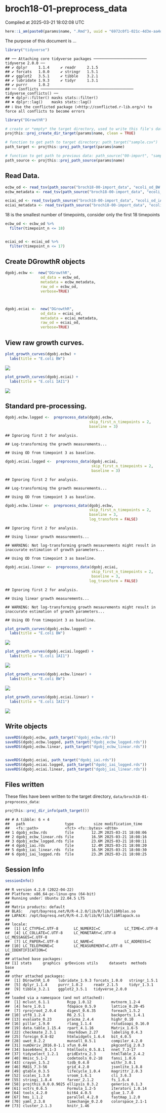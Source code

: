 broch18-01-preprocess_data
================
Compiled at 2025-03-21 18:02:08 UTC

``` r
here::i_am(paste0(params$name, ".Rmd"), uuid = "6972c0f1-021c-4d3e-aa4d-2d9ea032c76e")
```

The purpose of this document is …

``` r
library("tidyverse")
```

    ## ── Attaching core tidyverse packages ──────────────────────── tidyverse 2.0.0 ──
    ## ✔ dplyr     1.1.4     ✔ readr     2.1.5
    ## ✔ forcats   1.0.0     ✔ stringr   1.5.1
    ## ✔ ggplot2   3.5.1     ✔ tibble    3.2.1
    ## ✔ lubridate 1.9.3     ✔ tidyr     1.3.1
    ## ✔ purrr     1.0.2     
    ## ── Conflicts ────────────────────────────────────────── tidyverse_conflicts() ──
    ## ✖ dplyr::filter() masks stats::filter()
    ## ✖ dplyr::lag()    masks stats::lag()
    ## ℹ Use the conflicted package (<http://conflicted.r-lib.org/>) to force all conflicts to become errors

``` r
library("DGrowthR")
```

``` r
# create or *empty* the target directory, used to write this file's data: 
projthis::proj_create_dir_target(params$name, clean = TRUE)

# function to get path to target directory: path_target("sample.csv")
path_target <- projthis::proj_path_target(params$name)

# function to get path to previous data: path_source("00-import", "sample.csv")
path_source <- projthis::proj_path_source(params$name)
```

## Read Data.

``` r
ecbw_od <- read_tsv(path_source("broch18-00-import_data", "ecoli_od_BW.tsv.gz"), show_col_types = FALSE)
ecbw_metadata <- read_tsv(path_source("broch18-00-import_data", "ecoli_metadata_BW.tsv.gz"), show_col_types = FALSE)

eciai_od <- read_tsv(path_source("broch18-00-import_data", "ecoli_od_iAi.tsv.gz"), show_col_types = FALSE)
eciai_metadata <- read_tsv(path_source("broch18-00-import_data", "ecoli_metadata_iAi.tsv.gz"), show_col_types = FALSE)
```

18 is the smallest number of timepoints, consider only the first 18
timepoints

``` r
ecbw_od <- ecbw_od %>% 
  filter(timepoint_n <= 18)


eciai_od <- eciai_od %>% 
  filter(timepoint_n <= 17)
```

## Create DGrowthR objects

``` r
dgobj.ecbw <-  new("DGrowthR", 
                od_data = ecbw_od, 
                metadata = ecbw_metadata,
                raw_od = ecbw_od,
                verbose=TRUE)



dgobj.eciai <-  new("DGrowthR", 
                od_data = eciai_od, 
                metadata = eciai_metadata,
                raw_od = eciai_od,
                verbose=TRUE)
```

## View raw growth curves.

``` r
plot_growth_curves(dgobj.ecbw) +
  labs(title = "E.coli BW")
```

![](broch18-01-preprocess_data_files/figure-gfm/raw.gc-1.png)<!-- -->

``` r
plot_growth_curves(dgobj.eciai) +
  labs(title = "E.coli IAI1")
```

![](broch18-01-preprocess_data_files/figure-gfm/raw.gc-2.png)<!-- -->

## Standard pre-processing.

``` r
dgobj.ecbw.logged <-  preprocess_data(dgobj.ecbw, 
                                      skip_first_n_timepoints = 2,
                                      baseline = 3)
```

    ## Ignoring first 2 for analysis.

    ## Log-transforming the growth measurements...

    ## Using OD from timepoint 3 as baseline.

``` r
dgobj.eciai.logged <-  preprocess_data(dgobj.eciai, 
                                       skip_first_n_timepoints = 2,
                                       baseline = 3)
```

    ## Ignoring first 2 for analysis.

    ## Log-transforming the growth measurements...

    ## Using OD from timepoint 3 as baseline.

``` r
dgobj.ecbw.linear <-  preprocess_data(dgobj.ecbw, 
                                      skip_first_n_timepoints = 2,
                                      baseline = 3,
                                      log_transform = FALSE) 
```

    ## Ignoring first 2 for analysis.

    ## Using linear growth measurements...

    ## WARNING: Not log-transforming growth mesaurements might result in inaccurate estimation of growth parameters...

    ## Using OD from timepoint 3 as baseline.

``` r
dgobj.eciai.linear <-  preprocess_data(dgobj.eciai, 
                                       skip_first_n_timepoints = 2,
                                       baseline = 3,
                                      log_transform = FALSE)
```

    ## Ignoring first 2 for analysis.

    ## Using linear growth measurements...

    ## WARNING: Not log-transforming growth mesaurements might result in inaccurate estimation of growth parameters...

    ## Using OD from timepoint 3 as baseline.

``` r
plot_growth_curves(dgobj.ecbw.logged) +
  labs(title = "E.coli BW")
```

![](broch18-01-preprocess_data_files/figure-gfm/log.prepped-1.png)<!-- -->

``` r
plot_growth_curves(dgobj.eciai.logged) +
  labs(title = "E.coli IAI1")
```

![](broch18-01-preprocess_data_files/figure-gfm/log.prepped-2.png)<!-- -->

``` r
plot_growth_curves(dgobj.ecbw.linear) +
  labs(title = "E.coli BW")
```

![](broch18-01-preprocess_data_files/figure-gfm/linear.prepped-1.png)<!-- -->

``` r
plot_growth_curves(dgobj.eciai.linear) +
  labs(title = "E.coli IAI1")
```

![](broch18-01-preprocess_data_files/figure-gfm/linear.prepped-2.png)<!-- -->
## Write objects

``` r
saveRDS(dgobj.ecbw, path_target("dgobj_ecbw.rds"))
saveRDS(dgobj.ecbw.logged, path_target("dgobj_ecbw_logged.rds"))
saveRDS(dgobj.ecbw.linear, path_target("dgobj_ecbw_linear.rds"))


saveRDS(dgobj.eciai, path_target("dgobj_iai.rds"))
saveRDS(dgobj.eciai.logged, path_target("dgobj_iai_logged.rds"))
saveRDS(dgobj.eciai.linear, path_target("dgobj_iai_linear.rds"))
```

## Files written

These files have been written to the target directory,
`data/broch18-01-preprocess_data`:

``` r
projthis::proj_dir_info(path_target())
```

    ## # A tibble: 6 × 4
    ##   path                  type         size modification_time  
    ##   <fs::path>            <fct> <fs::bytes> <dttm>             
    ## 1 dgobj_ecbw.rds        file        12.2M 2025-03-21 18:08:06
    ## 2 dgobj_ecbw_linear.rds file        16.5M 2025-03-21 18:08:16
    ## 3 dgobj_ecbw_logged.rds file        23.6M 2025-03-21 18:08:11
    ## 4 dgobj_iai.rds         file        12.4M 2025-03-21 18:08:20
    ## 5 dgobj_iai_linear.rds  file        16.5M 2025-03-21 18:08:30
    ## 6 dgobj_iai_logged.rds  file        23.2M 2025-03-21 18:08:25

## Session Info

``` r
sessionInfo()
```

    ## R version 4.2.0 (2022-04-22)
    ## Platform: x86_64-pc-linux-gnu (64-bit)
    ## Running under: Ubuntu 22.04.5 LTS
    ## 
    ## Matrix products: default
    ## BLAS:   /opt/bayresq.net/R/R-4.2.0/lib/R/lib/libRblas.so
    ## LAPACK: /opt/bayresq.net/R/R-4.2.0/lib/R/lib/libRlapack.so
    ## 
    ## locale:
    ##  [1] LC_CTYPE=C.UTF-8       LC_NUMERIC=C           LC_TIME=C.UTF-8       
    ##  [4] LC_COLLATE=C.UTF-8     LC_MONETARY=C.UTF-8    LC_MESSAGES=C.UTF-8   
    ##  [7] LC_PAPER=C.UTF-8       LC_NAME=C              LC_ADDRESS=C          
    ## [10] LC_TELEPHONE=C         LC_MEASUREMENT=C.UTF-8 LC_IDENTIFICATION=C   
    ## 
    ## attached base packages:
    ## [1] stats     graphics  grDevices utils     datasets  methods   base     
    ## 
    ## other attached packages:
    ##  [1] DGrowthR_1.0    lubridate_1.9.3 forcats_1.0.0   stringr_1.5.1  
    ##  [5] dplyr_1.1.4     purrr_1.0.2     readr_2.1.5     tidyr_1.3.1    
    ##  [9] tibble_3.2.1    ggplot2_3.5.1   tidyverse_2.0.0
    ## 
    ## loaded via a namespace (and not attached):
    ##  [1] mclust_6.1.1        Rcpp_1.0.12         mvtnorm_1.2-4      
    ##  [4] here_1.0.1          fdapace_0.5.9       lattice_0.20-45    
    ##  [7] rprojroot_2.0.4     digest_0.6.35       foreach_1.5.2      
    ## [10] utf8_1.2.4          R6_2.5.1            backports_1.4.1    
    ## [13] evaluate_0.23       pracma_2.4.4        highr_0.10         
    ## [16] pillar_1.9.0        rlang_1.1.4         rstudioapi_0.16.0  
    ## [19] data.table_1.15.4   rpart_4.1.16        Matrix_1.6-5       
    ## [22] checkmate_2.3.1     rmarkdown_2.27      labeling_0.4.3     
    ## [25] foreign_0.8-82      htmlwidgets_1.6.4   bit_4.0.5          
    ## [28] uwot_0.2.2          munsell_0.5.1       compiler_4.2.0     
    ## [31] numDeriv_2016.8-1.1 xfun_0.44           pkgconfig_2.0.3    
    ## [34] base64enc_0.1-3     htmltools_0.5.8.1   nnet_7.3-17        
    ## [37] tidyselect_1.2.1    gridExtra_2.3       htmlTable_2.4.2    
    ## [40] Hmisc_5.1-2         codetools_0.2-18    fansi_1.0.6        
    ## [43] crayon_1.5.2        tzdb_0.4.0          withr_3.0.1        
    ## [46] MASS_7.3-56         grid_4.2.0          jsonlite_1.8.8     
    ## [49] gtable_0.3.5        lifecycle_1.0.4     magrittr_2.0.3     
    ## [52] scales_1.3.0        vroom_1.6.1         cli_3.6.3          
    ## [55] stringi_1.8.4       farver_2.1.2        fs_1.6.4           
    ## [58] projthis_0.0.0.9025 ellipsis_0.3.2      generics_0.1.3     
    ## [61] vctrs_0.6.5         Formula_1.2-5       iterators_1.0.14   
    ## [64] tools_4.2.0         bit64_4.0.5         glue_1.7.0         
    ## [67] hms_1.1.2           parallel_4.2.0      fastmap_1.2.0      
    ## [70] yaml_2.3.8          timechange_0.2.0    colorspace_2.1-1   
    ## [73] cluster_2.1.3       knitr_1.46
